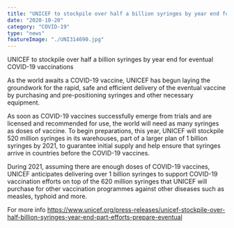 ```yaml
---
title: "UNICEF to stockpile over half a billion syringes by year end for eventual COVID-19 vaccinations "
date: "2020-10-20"
category: "COVID-19"
type: "news"
featureImage: "./UNI314690.jpg"
---
```


UNICEF to stockpile over half a billion syringes by year end for eventual COVID-19 vaccinations

As the world awaits a COVID-19 vaccine, UNICEF has begun laying the groundwork for the rapid, safe and efficient delivery of the eventual vaccine by purchasing and pre-positioning syringes and other necessary equipment.

As soon as COVID-19 vaccines successfully emerge from trials and are licensed and recommended for use, the world will need as many syringes as doses of vaccine. To begin preparations, this year, UNICEF will stockpile 520 million syringes in its warehouses, part of a larger plan of 1 billion syringes by 2021, to guarantee initial supply and help ensure that syringes arrive in countries before the COVID-19 vaccines.

During 2021, assuming there are enough doses of COVID-19 vaccines, UNICEF anticipates delivering over 1 billion syringes to support COVID-19 vaccination efforts on top of the 620 million syringes that UNICEF will purchase for other vaccination programmes against other diseases such as measles, typhoid and more.

For more info https://www.unicef.org/press-releases/unicef-stockpile-over-half-billion-syringes-year-end-part-efforts-prepare-eventual
